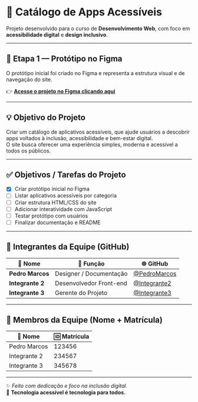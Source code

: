 # 🧠 Catálogo de Apps Acessíveis

Projeto desenvolvido para o curso de **Desenvolvimento Web**, com foco em **acessibilidade digital** e **design inclusivo**.

---

## 🎨 Etapa 1 — Protótipo no Figma

O protótipo inicial foi criado no Figma e representa a estrutura visual e de navegação do site.

👉 **[Acesse o projeto no Figma clicando aqui](https://www.figma.com/proto/KPk2DX5OW9qQp6sdJM7sxG/AcessiAp?node-id=0-1&t=MkFjGlS4EytmeM1Q-1)**

---

## 💡 Objetivo do Projeto

Criar um catálogo de aplicativos acessíveis, que ajude usuários a descobrir apps voltados à inclusão, acessibilidade e bem-estar digital.  
O site busca oferecer uma experiência simples, moderna e acessível a todos os públicos.

---

## ✅ Objetivos / Tarefas do Projeto

- [x] Criar protótipo inicial no Figma
- [ ] Listar aplicativos acessíveis por categoria
- [ ] Criar estrutura HTML/CSS do site
- [ ] Adicionar interatividade com JavaScript
- [ ] Testar protótipo com usuários
- [ ] Finalizar documentação e README

---

## 👥 Integrantes da Equipe (GitHub)

| 🧑 Nome | 💼 Função | 🌐 GitHub |
|----------|------------|-----------|
| **Pedro Marcos** | Designer / Documentação | [@PedroMarcos](https://github.com/SEU-USUARIO) |
| **Integrante 2** | Desenvolvedor Front-end | [@Integrante2](https://github.com/SEU-USUARIO2) |
| **Integrante 3** | Gerente do Projeto | [@Integrante3](https://github.com/SEU-USUARIO3) |

---

## 📝 Membros da Equipe (Nome + Matrícula)

| 🧑 Nome | 🆔 Matrícula |
|----------|------------|
| Pedro Marcos | 123456 |
| Integrante 2 | 234567 |
| Integrante 3 | 345678 |

---

✨ *Feito com dedicação e foco na inclusão digital.*  
🖤 **Tecnologia acessível é tecnologia para todos.**
